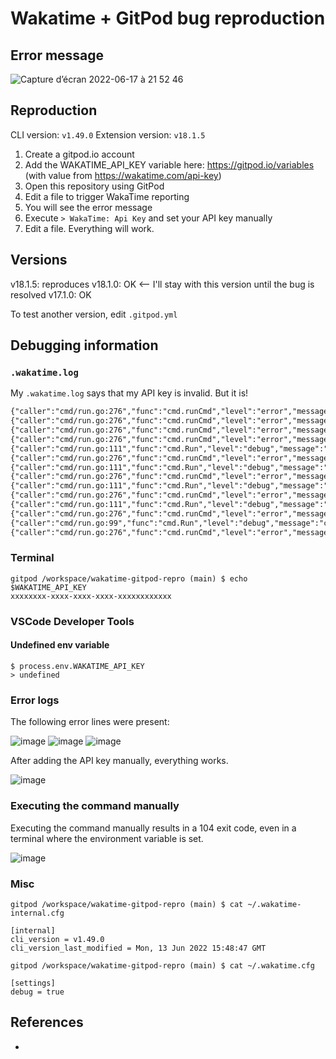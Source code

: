 # Wakatime + GitPod bug reproduction

## Error message

![Capture d’écran 2022-06-17 à 21 52 46](https://user-images.githubusercontent.com/13921610/174392732-8a8ae223-0a9e-44b7-98a5-0ae957cb91ed.png)

## Reproduction

CLI version: `v1.49.0`
Extension version: `v18.1.5`

1. Create a gitpod.io account
2. Add the WAKATIME_API_KEY variable here: https://gitpod.io/variables (with value from https://wakatime.com/api-key)
3. Open this repository using GitPod
4. Edit a file to trigger WakaTime reporting
5. You will see the error message
6. Execute `> WakaTime: Api Key` and set your API key manually
7. Edit a file. Everything will work.

## Versions

v18.1.5: reproduces
v18.1.0: OK <-- I'll stay with this version until the bug is resolved
v17.1.0: OK

To test another version, edit `.gitpod.yml`

## Debugging information

### `.wakatime.log`

My `.wakatime.log` says that my API key is invalid. But it is!

```txt
{"caller":"cmd/run.go:276","func":"cmd.runCmd","level":"error","message":"failed to run command: today fetch failed: invalid api key... find yours at wakatime.com/api-key. failed to load api key","now":"2022-06-17T19:51:28Z","version":"v1.49.0"}
{"caller":"cmd/run.go:276","func":"cmd.runCmd","level":"error","message":"failed to run command: sending heartbeat(s) failed: invalid api key... find yours at wakatime.com/api-key. failed to load command parameters: failed to load api params: failed to load api key","now":"2022-06-17T19:51:44Z","version":"v1.49.0"}
{"caller":"cmd/run.go:276","func":"cmd.runCmd","level":"error","message":"failed to run command: sending heartbeat(s) failed: invalid api key... find yours at wakatime.com/api-key. failed to load command parameters: failed to load api params: failed to load api key","now":"2022-06-17T19:51:46Z","version":"v1.49.0"}
{"caller":"cmd/run.go:276","func":"cmd.runCmd","level":"error","message":"failed to run command: today fetch failed: invalid api key... find yours at wakatime.com/api-key. failed to load api key","now":"2022-06-17T19:53:27Z","version":"v1.49.0"}
{"caller":"cmd/run.go:111","func":"cmd.Run","level":"debug","message":"command: heartbeat","now":"2022-06-17T19:53:55Z","version":"v1.49.0"}
{"caller":"cmd/run.go:276","func":"cmd.runCmd","level":"error","message":"failed to run command: sending heartbeat(s) failed: invalid api key... find yours at wakatime.com/api-key. failed to load command parameters: failed to load api params: failed to load api key","now":"2022-06-17T19:53:55Z","version":"v1.49.0"}
{"caller":"cmd/run.go:111","func":"cmd.Run","level":"debug","message":"command: heartbeat","now":"2022-06-17T19:54:07Z","version":"v1.49.0"}
{"caller":"cmd/run.go:276","func":"cmd.runCmd","level":"error","message":"failed to run command: sending heartbeat(s) failed: invalid api key... find yours at wakatime.com/api-key. failed to load command parameters: failed to load api params: failed to load api key","now":"2022-06-17T19:54:07Z","version":"v1.49.0"}
{"caller":"cmd/run.go:111","func":"cmd.Run","level":"debug","message":"command: heartbeat","now":"2022-06-17T19:54:10Z","version":"v1.49.0"}
{"caller":"cmd/run.go:276","func":"cmd.runCmd","level":"error","message":"failed to run command: sending heartbeat(s) failed: invalid api key... find yours at wakatime.com/api-key. failed to load command parameters: failed to load api params: failed to load api key","now":"2022-06-17T19:54:10Z","version":"v1.49.0"}
{"caller":"cmd/run.go:111","func":"cmd.Run","level":"debug","message":"command: heartbeat","now":"2022-06-17T19:54:11Z","version":"v1.49.0"}
{"caller":"cmd/run.go:276","func":"cmd.runCmd","level":"error","message":"failed to run command: sending heartbeat(s) failed: invalid api key... find yours at wakatime.com/api-key. failed to load command parameters: failed to load api params: failed to load api key","now":"2022-06-17T19:54:11Z","version":"v1.49.0"}
{"caller":"cmd/run.go:99","func":"cmd.Run","level":"debug","message":"command: today","now":"2022-06-17T19:54:27Z","version":"v1.49.0"}
{"caller":"cmd/run.go:276","func":"cmd.runCmd","level":"error","message":"failed to run command: today fetch failed: invalid api key... find yours at wakatime.com/api-key. failed to load api key","now":"2022-06-17T19:54:27Z","version":"v1.49.0"}
```

### Terminal

```sh-session
gitpod /workspace/wakatime-gitpod-repro (main) $ echo $WAKATIME_API_KEY
xxxxxxxx-xxxx-xxxx-xxxx-xxxxxxxxxxxx
```

### VSCode Developer Tools

#### Undefined env variable

```sh-session
$ process.env.WAKATIME_API_KEY
> undefined
```

### Error logs

The following error lines were present:

![image](https://user-images.githubusercontent.com/13921610/174394142-582aa8fc-965e-47d1-b7ec-2ef840396280.png)
![image](https://user-images.githubusercontent.com/13921610/174394168-2040e3c3-cb8c-4494-81c7-724bef03fe33.png)
![image](https://user-images.githubusercontent.com/13921610/174394533-5d8020c6-735a-4794-95cd-fab3efc95c01.png)

After adding the API key manually, everything works.

![image](https://user-images.githubusercontent.com/13921610/174394820-5545741e-383f-439d-9a4e-c232408a4355.png)


### Executing the command manually

Executing the command manually results in a 104 exit code, even in a terminal where the environment variable is set.

![image](https://user-images.githubusercontent.com/13921610/174394253-437f291c-b80c-44a4-9fbe-cb3d94f41375.png)


### Misc

```sh-session
gitpod /workspace/wakatime-gitpod-repro (main) $ cat ~/.wakatime-internal.cfg

[internal]
cli_version = v1.49.0
cli_version_last_modified = Mon, 13 Jun 2022 15:48:47 GMT

gitpod /workspace/wakatime-gitpod-repro (main) $ cat ~/.wakatime.cfg

[settings]
debug = true
```

## References

-
